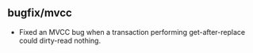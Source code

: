 ## bugfix/mvcc

* Fixed an MVCC bug when a transaction performing get-after-replace could
  dirty-read nothing.
